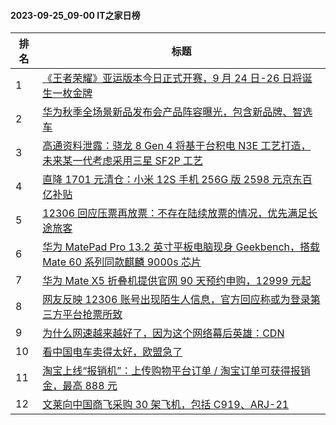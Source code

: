 #### 2023-09-25_09-00  IT之家日榜

| 排名 | 标题|
| --- | ---|
| 1 | [《王者荣耀》亚运版本今日正式开赛，9 月 24 日-26 日将诞生一枚金牌](https://www.ithome.com/0/721/250.htm) |
| 2 | [华为秋季全场景新品发布会产品阵容曝光，包含新品牌、智选车](https://www.ithome.com/0/721/290.htm) |
| 3 | [高通资料泄露：骁龙 8 Gen 4 将基于台积电 N3E 工艺打造，未来某一代考虑采用三星 SF2P 工艺](https://www.ithome.com/0/721/251.htm) |
| 4 | [直降 1701 元清仓：小米 12S 手机 256G 版 2598 元京东百亿补贴](https://www.ithome.com/0/721/287.htm) |
| 5 | [12306 回应压票再放票：不存在陆续放票的情况，优先满足长途旅客](https://www.ithome.com/0/721/259.htm) |
| 6 | [华为 MatePad Pro 13.2 英寸平板电脑现身 Geekbench，搭载 Mate 60 系列同款麒麟 9000s 芯片](https://www.ithome.com/0/721/280.htm) |
| 7 | [华为 Mate X5 折叠机提供官网 90 天预约申购，12999 元起](https://www.ithome.com/0/721/269.htm) |
| 8 | [网友反映 12306 账号出现陌生人信息，官方回应称或为登录第三方平台抢票所致](https://www.ithome.com/0/721/324.htm) |
| 9 | [为什么网速越来越好了，因为这个网络幕后英雄：CDN](https://www.ithome.com/0/721/288.htm) |
| 10 | [看中国电车卖得太好，欧盟急了](https://www.ithome.com/0/721/281.htm) |
| 11 | [淘宝上线“报销机”：上传购物平台订单 / 淘宝订单可获得报销金，最高 888 元](https://www.ithome.com/0/721/279.htm) |
| 12 | [文莱向中国商飞采购 30 架飞机，包括 C919、ARJ-21](https://www.ithome.com/0/721/266.htm) |
